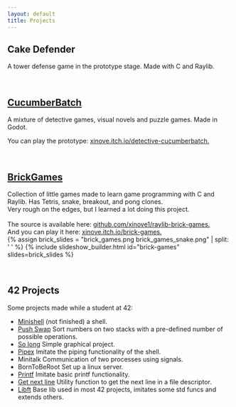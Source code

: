 ```yaml
---
layout: default
title: Projects
---
```


## Cake Defender
A tower defense game in the prototype stage. Made with C and Raylib.

<br>

## [CucumberBatch](https://xinove.itch.io/detective-cucumberbatch)
A mixture of detective games, visual novels and puzzle games. Made in Godot.

You can play the prototype: [xinove.itch.io/detective-cucumberbatch.](https://xinove.itch.io/detective-cucumberbatch)

<br>

## [BrickGames](https://xinove.itch.io/brick-games)
Collection of little games made to learn game programming with C and Raylib. Has Tetris, snake, breakout, and pong clones.
<br>
Very rough on the edges, but I learned a lot doing this project. 
<br><br>
The source is available here: [github.com/xinove1/raylib-brick-games.](https://github.com/xinove1/raylib-brick-games)
<br>
And you can play it here: [xinove.itch.io/brick-games.](https://xinove.itch.io/brick-games)
<br>
{% assign brick_slides = "brick_games.png brick_games_snake.png" | split: ' ' %}
{% include slideshow_builder.html id="brick-games" slides=brick_slides %}
<br>

<!-- <img src="assets/brick_games.png" alt="Screenshot of brickgames main menu."> -->

<br>

## 42 Projects
Some projects made while a student at 42:
- [Minishell](https://github.com/xinove1/minihell) (not finished) a shell.
- [Push Swap](https://github.com/xinove1/push_swap) Sort numbers on two stacks with a pre-defined number of possible operations.
- [So long](https://github.com/xinove1/so_long) Simple graphical project.
- [Pipex](https://github.com/xinove1/pipex) Imitate the piping functionality of the shell.
-  Minitalk Communication of two processes using signals.
-  BornToBeRoot Set up a linux server.
- [Printf](https://github.com/xinove1/printf) Imitate basic printf functionality.
- [Get next line](https://github.com/xinove1/get_next_line) Utility function to get the next line in a file descriptor.
- [Libft](https://github.com/xinove1/libft) Base lib used in most 42 projects, imitates some std funcs and extends others.
